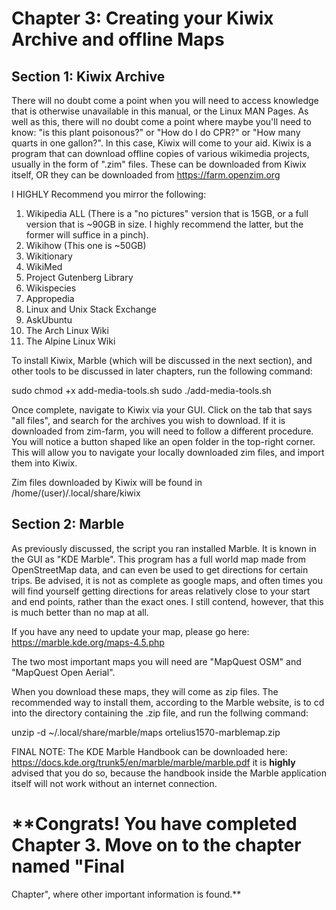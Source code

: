 # Chapter 3: Creating your Kiwix Archive and offline Maps
## Section 1: Kiwix Archive
There will no doubt come a point when you will need to access knowledge that is 
otherwise unavailable in this manual, or the Linux MAN Pages. As well as 
this, there will no doubt come a point where maybe you'll need to know: "is 
this plant poisonous?" or "How do I do CPR?" or "How many quarts in one 
gallon?". In this case, Kiwix will come to your aid. Kiwix is a program that 
can download offline copies of various wikimedia projects, usually in the form 
of ".zim" files. These can be downloaded from Kiwix itself, OR they can be 
downloaded from https://farm.openzim.org 

I HIGHLY Recommend you mirror the following: 
1. Wikipedia ALL (There is a "no pictures" version that is 15GB, or a full 
version that is ~90GB in size. I highly recommend the latter, but the former 
will suffice in a pinch). 
2. Wikihow (This one is ~50GB)
3. Wikitionary
4. WikiMed
5. Project Gutenberg Library
6. Wikispecies
7. Appropedia
8. Linux and Unix Stack Exchange
9. AskUbuntu
10. The Arch Linux Wiki
11. The Alpine Linux Wiki

To install Kiwix, Marble (which will be discussed in the next section), and 
other tools to be discussed in later chapters, run the following command: 

sudo chmod +x add-media-tools.sh
sudo ./add-media-tools.sh


Once complete, navigate to Kiwix via your GUI. Click on the tab that says "all 
files", and search for the archives you wish to download. If it is downloaded 
from zim-farm, you will need to follow a different procedure. You will notice a 
button shaped like an open folder in the top-right corner. This will allow you 
to navigate your locally downloaded zim files, and import them into Kiwix. 

Zim files downloaded by Kiwix will be found in /home/(user)/.local/share/kiwix

## Section 2: Marble
As previously discussed, the script you ran installed Marble. It is known in 
the GUI as "KDE Marble". This program has a full world map made from 
OpenStreetMap data, and can even be used to get directions for certain trips. 
Be advised, it is not as complete as google maps, and often times you will find 
yourself getting directions for areas relatively close to your start and end 
points, rather than the exact ones. I still contend, however, that this is much 
better than no map at all. 

If you have any need to update your map, please go here: 
https://marble.kde.org/maps-4.5.php

The two most important maps you will need are "MapQuest OSM" and "MapQuest Open 
Aerial". 

When you download these maps, they will come as zip files. The recommended way 
to install them, according to the Marble website, is to cd into the directory 
containing the .zip file, and run the follwing command: 

unzip -d ~/.local/share/marble/maps ortelius1570-marblemap.zip

FINAL NOTE: The KDE Marble Handbook can be downloaded here: 
https://docs.kde.org/trunk5/en/marble/marble/marble.pdf it is **highly** 
advised that you do so, because the handbook inside the Marble application 
itself will not work without an internet connection.


# **Congrats! You have completed Chapter 3. Move on to the chapter named "Final 
Chapter", where other important information is found.**


